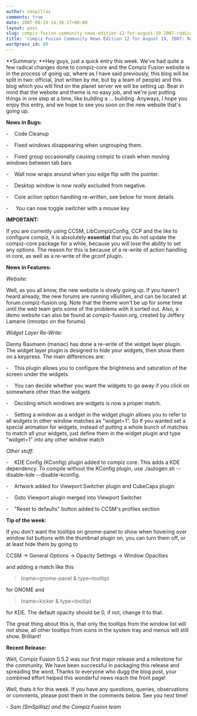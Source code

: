 ```yaml
---
author: smspillaz
comments: true
date: 2007-08-19 14:36:17+00:00
layout: post
slug: compiz-fusion-community-news-edition-12-for-august-19-2007-radical-changes
title: 'Compiz Fusion Community News Edition 12 for August 19, 2007: Radical Changes'
wordpress_id: 89
---
```


**Summary: **Hey guys, just a quick entry this week. We've had quite a few radical changes done to compiz-core and the Compiz Fusion website is in the process of going up, where as I have said previously, this blog will be split in two: official, (not written by me, but by a team of people) and this blog which you will find on the planet server we will be setting up. Bear in mind that the website and theme is no easy job, and we're just putting things in one step at a time, like building a ... building. Anyways, I hope you enjoy this entry, and we hope to see you soon on the new website that's going up.

**News in Bugs:**

-    Code Cleanup

-    Fixed windows disappearing when ungrouping them.

-    Fixed group occasionally causing compiz to crash when moving windows between tab bars

-    Wall now wraps around when you edge flip with the pointer.

-    Desktop window is now *really* excluded from negative.

-    Core action option handling re-written, see below for more details

-     You can now toggle switcher with a mouse key

**IMPORTANT:**

If you are currently using CCSM, LibCompizConfig, CCP and the like to configure compiz, it is absolutely **essential** that you do not update the compiz-core package for a while, because you will lose the ability to set any options. The reason for this is because of a re-write of action handling in core, as well as a re-write of the gconf plugin.

**News in Features:**

_Website:_

Well, as you all know, the new website is slowly going up. If you haven't heard already, the new forums are running vBulliten, and can be located at forum.compiz-fusion.org. Note that the theme won't be up for some time until the web team gets some of the problems with it sorted out. Also, a demo website can also be found at compiz-fusion.org, created by Jeffery Lamarie (imnotpc on the forums)

_Widget Layer Re-Write:_

Danny Baumann (maniac) has done a re-write of the widget layer plugin. The widget layer plugin is designed to hide your widgets, then show them on a keypress. The main differences are:

-    This plugin allows you to configure the brightness and saturation of the screen under the widgets

-    You can decide whether you want the widgets to go away if you click on somewhere other than the widgets

-    Deciding which windows are widgets is now a proper match.

-    Setting a window as a widget in the widget plugin allows you to refer to all widgets in other window matches as "widget=1". So if you wanted set a special animation for widgets, instead of putting a whole bunch of matches to match all your widgets, just define them in the widget plugin and type "widget=1" into any other window match

_Other stuff:_

-    KDE Config (KConfig) plugin added to compiz core. This adds a KDE dependency. To compile without the KConfig plugin, use ./autogen.sh --disable-kde --disable-kconfig.

-    Artwork added for Viewport Switcher plugin and CubeCaps plugin

-    Goto Viewport plugin merged into Viewport Switcher

-    "Reset to defaults" button added to CCSM's profiles section

**Tip of the week:**

If you don't want the tooltips on gnome-panel to show when hovering over window list buttons with the thumbnail plugin on, you can turn them off, or at least hide them by going to

CCSM -> General Options -> Opacity Settings -> Window Opacities

and adding a match like this


<blockquote>(name=gnome-panel & type=tooltip)</blockquote>


for GNOME and


<blockquote>(name=kicker & type=tooltip)</blockquote>


for KDE. The default opacity should be 0, if not, change it to that.

The great thing about this is, that only the tooltips from the window list will not show, all other tooltips from icons in the system tray and menus will still show. Brilliant!

**Recent Release:**

Well, Compiz Fusion 0.5.2 was our first major release and a milestone for the community. We have been successful in packaging this release and spreading the word. Thanks to everyone who dugg the blog post, your combined effort helped this wonderful news reach the front page!

Well, thats it for this week. If you have any questions, queries, observations or comments, please post them in the comments below. See you next time!

_- Sam (SmSpillaz) and the Compiz Fusion team_

